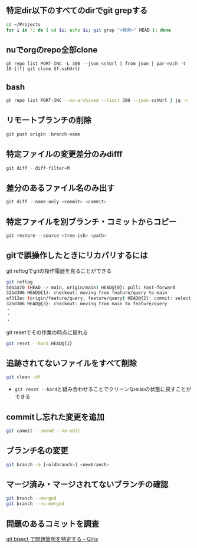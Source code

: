 ## 特定dir以下のすべてのdirでgit grepする

```bash
cd ~/Projects
for i in *; do ( cd $i; echo $i; git grep "<検索>" HEAD ); done
```

## nuでorgのrepo全部clone

```nu
gh repo list PORT-INC -L 300 --json sshUrl | from json | par-each -t 10 {|f| git clone $f.sshUrl}
```

## bash

```bash
gh repo list PORT-INC --no-archived --limit 300 --json sshUrl | jq -r '.[].sshUrl' | xargs -I{} git clone {}
```

## リモートブランチの削除

```go
git push origin :branch-name
```

## 特定ファイルの変更差分のみdifff

```go
git diff --diff-filter=M
```

## 差分のあるファイル名のみ出す

```go
git diff --name-only <commit> <commit>
```

## 特定ファイルを別ブランチ・コミットからコピー

```go
git restore --source <tree-ish> <path>
```

## gitで誤操作したときにリカバリするには
git reflogでgitの操作履歴を見ることができる

```bash
git reflog
50b3a70 (HEAD -> main, origin/main) HEAD@{0}: pull: Fast-forward
32bd306 HEAD@{1}: checkout: moving from feature/query to main
af312ec (origin/feature/query, feature/query) HEAD@{2}: commit: select query
32bd306 HEAD@{3}: checkout: moving from main to feature/query
・
・
・
```

git resetでその作業の時点に戻れる

```bash
git reset --hard HEAD@{1}
```

## 追跡されてないファイルをすべて削除

```bash
git clean -df
```

- `git reset --hard`と組み合わせることでクリーンな`HEAD`の状態に戻すことができる

## commitし忘れた変更を追加

```bash
git commit --amend --no-edit
```

## ブランチ名の変更

```bash
git branch -m [<oldbranch>] <newbranch>
```

## マージ済み・マージされてないブランチの確認

```bash
git branch --merged
git branch --no-merged
```

## 問題のあるコミットを調査

[git bisect で問題箇所を特定する - Qiita](https://qiita.com/usamik26/items/cce867b3b139ea5568a6)
